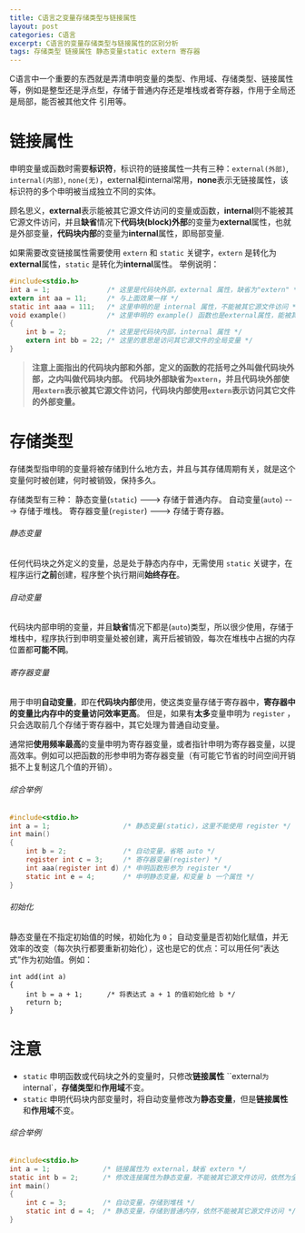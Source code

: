 ```yaml
---
title: C语言之变量存储类型与链接属性
layout: post
categories: C语言
excerpt: C语言的变量存储类型与链接属性的区别分析
tags: 存储类型 链接属性 静态变量static extern 寄存器
---
```

C语言中一个重要的东西就是弄清申明变量的类型、作用域、存储类型、链接属性等，例如是整型还是浮点型，存储于普通内存还是堆栈或者寄存器，作用于全局还是局部，能否被其他文件 引用等。

# 链接属性

申明变量或函数时需要**标识符**，标识符的链接属性一共有三种：`external(外部)`, `internal(内部)`, `none(无)`，external和internal常用，**none**表示无链接属性，该标识符的多个申明被当成独立不同的实体。

顾名思义，**external**表示能被其它源文件访问的变量或函数，**internal**则不能被其它源文件访问，并且**缺省**情况下**代码块(block)外部**的变量为**external**属性，也就是外部变量，**代码块内部**的变量为**internal**属性，即局部变量.

如果需要改变链接属性需要使用 `extern` 和 `static` 关键字，`extern` 是转化为**external**属性，`static` 是转化为**internal**属性。
举例说明：

``` c
#include<stdio.h>
int a = 1;              /* 这里是代码块外部，external 属性，缺省为"extern" */
extern int aa = 11;     /* 与上面效果一样 */
static int aaa = 111;   /* 这里申明的是 internal 属性，不能被其它源文件访问 */
void example()          /* 这里申明的 example() 函数也是external属性，能被其它源文件访问 */
{
	int b = 2;          /* 这里是代码块内部，internal 属性 */
	extern int bb = 22; /* 这里的意思是访问其它源文件的全局变量 */
}
```
>**注意上面指出的代码块内部和外部，定义的函数的花括号之外叫做代码块外部，之内叫做代码块内部。**
>**代码块外部缺省为`extern`，并且代码块外部使用`extern`表示被其它源文件访问，代码块内部使用`extern`表示访问其它文件的外部变量。**

# 存储类型

存储类型指申明的变量将被存储到什么地方去，并且与其存储周期有关，就是这个变量何时被创建，何时被销毁，保持多久。

存储类型有三种：
静态变量(`static`) ---> 存储于普通内存。
自动变量(`auto`)   ---> 存储于堆栈。
寄存器变量(`register`) ---> 存储于寄存器。

###### 静态变量
任何代码块之外定义的变量，总是处于静态内存中，无需使用 `static` 关键字，在程序运行**之前**创建，程序整个执行期间**始终存在**。

###### 自动变量
代码块内部申明的变量，并且**缺省**情况下都是(`auto`)类型，所以很少使用，存储于堆栈中，程序执行到申明变量处被创建，离开后被销毁，每次在堆栈中占据的内存位置都**可能不同**。

###### 寄存器变量
用于申明**自动变量**，即在**代码块内部**使用，使这类变量存储于寄存器中，**寄存器中的变量比内存中的变量访问效率更高**。
但是，如果有**太多**变量申明为 `register` ，只会选取前几个存储于寄存器中，其它处理为普通自动变量。

通常把**使用频率最高**的变量申明为寄存器变量，或者指针申明为寄存器变量，以提高效率。例如可以把函数的形参申明为寄存器变量（有可能它节省的时间空间开销抵不上复制这几个值的开销）。

###### 综合举例

``` c
#include<stdio.h>
int a = 1;                  /* 静态变量(static)，这里不能使用 register */
int main()
{
	int b = 2;              /* 自动变量，省略 auto */
	register int c = 3;     /* 寄存器变量(register) */
	int aaa(register int d) /* 申明函数形参为 register */
	static int e = 4;       /* 申明静态变量，和变量 b 一个属性 */ 
}
```

###### 初始化
静态变量在不指定初始值的时候，初始化为 `0`；
自动变量是否初始化赋值，并无效率的改变（每次执行都要重新初始化），这也是它的优点：可以用任何“表达式”作为初始值。例如：

	int add(int a)
	{
		int b = a + 1;      /* 将表达式 a + 1 的值初始化给 b */
		return b;
	}

# 注意
* `static` 申明函数或代码块之外的变量时，只修改**链接属性** ``external` 为 `internal`，**存储类型**和**作用域**不变。
* `static` 申明代码块内部变量时，将自动变量修改为**静态变量**，但是**链接属性**和**作用域**不变。

###### 综合举例

``` c
#include<stdio.h>
int a = 1;             /* 链接属性为 external，缺省 extern */
static int b = 2;      /* 修改连接属性为静态变量，不能被其它源文件访问，依然为全局变量，存储于静态内存中 */
int main()
{
	int c = 3;         /* 自动变量，存储到堆栈 */
	static int d = 4;  /* 静态变量，存储到普通内存，依然不能被其它源文件访问 */
}
```
